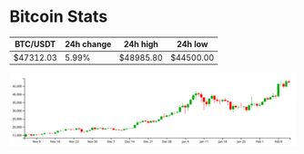 # Bitcoin Stats

BTC/USDT|24h change|24h high|24h low|
|---|---|---|---|
|$47312.03|5.99%|$48985.80|$44500.00|

<img src="./chart.svg">
